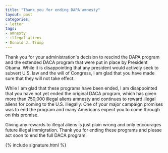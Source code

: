 ```yaml
---
title: "Thank you for ending DAPA amnesty"
layout: post
categories:
- letter
tags:
- amnesty
- illegal aliens
- Donald J. Trump
---
```


Thank you for your administration's decision to rescind the DAPA program and the extended DACA program that were put in place by President Obama. While it is disappointing that any president would actively seek to subvert U.S. law and the will of Congress, I am glad that you have made sure that they will not take effect.

While I am glad that these programs have been ended, I am disappointed that you have not yet ended the original DACA program, which has given more than 750,000 illegal aliens amnesty and continues to reward illegal aliens for coming to the U.S. illegally. One of your major campaign promises was to end the program and many Americans expect you to come through on this promise.

Giving any rewards to illegal aliens is just plain wrong and only encourages future illegal immigration. Thank you for ending these programs and please act soon to end the full DACA program.

{% include signature.html %}
